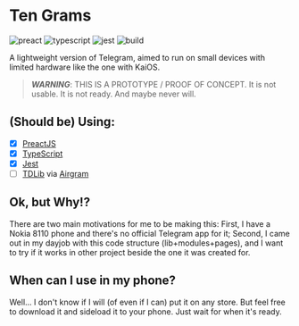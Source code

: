# Ten Grams

![preact](https://img.shields.io/github/package-json/dependency-version/thiagoabreu/10g/preact?style=flat-square&color=673ab8)
![typescript](https://img.shields.io/github/package-json/dependency-version/thiagoabreu/10g/dev/typescript?color=007ACC&style=flat-square)
![jest](https://img.shields.io/github/package-json/dependency-version/thiagoabreu/10g/dev/jest?style=flat-square&color=C21325)
![build](https://img.shields.io/github/workflow/status/thiagoabreu/10g/Node%20CI?style=flat-square)

A lightweight version of Telegram, aimed to run on small devices with limited
hardware like the one with KaiOS.

> **_WARNING_**: THIS IS A PROTOTYPE / PROOF OF CONCEPT. It is not usable. It is
> not ready. And maybe never will.

## (Should be) Using:

- [x] [PreactJS](https://github.com/preactjs/preact/)
- [x] [TypeScript](https://github.com/microsoft/TypeScript)
- [x] [Jest](https://github.com/facebook/jest)
- [ ] [TDLib](https://github.com/tdlib/td) via
      [Airgram](https://github.com/airgram/airgram)

## Ok, but Why!?

There are two main motivations for me to be making this: First, I have a Nokia
8110 phone and there's no official Telegram app for it; Second, I came out in my
dayjob with this code structure (lib+modules+pages), and I want to try if it
works in other project beside the one it was created for.

## When can I use in my phone?

Well... I don't know if I will (of even if I can) put it on any store. But feel
free to download it and sideload it to your phone. Just wait for when it's
ready.
